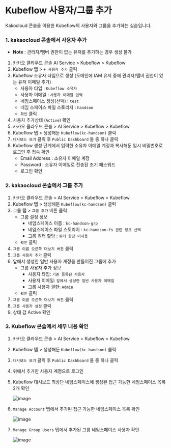 # Kubeflow 사용자/그룹 추가
Kakocloud 콘솔을 이용한 Kubeflow의 사용자와 그룹을 추가하는 실습입니다.

### 1. kakaocloud 콘솔에서 사용자 추가
   - **Note** : 관리자/맴버 권한이 없는 유저를 추가하는 경우 생성 불가
1. 카카오 클라우드 콘솔 AI Service > Kubeflow > Kubeflow
2. Kubeflow 탭 > `+ 사용자 추가` 클릭
3. Kubeflow 소유자 타입으로 생성 (도메인에 IAM 유저 중에 관리자/맴버 권한이 있는 유저 이메일 추가)
   - 사용자 타입 : `Kubeflow 소유자`
   - 사용자 이메일 : `사용자 이메일 입력`
   - 네임스페이스 생성(선택) : `test`
   - 네임 스페이스 파일 스토리지 : `handson`
   - `확인` 클릭
4. 사용자 추가상태 (`Active`) 확인
5. 카카오 클라우드 콘솔 > AI Service > Kubeflow > Kubeflow
6. Kubeflow 탭 > 생성해둔 `Kubeflow(kc-handson)` 클릭
7. `대시보드 보기` 클릭 후 `Public Dashboard` 둘 중 하나 클릭
8. Kubeflow 생성 단계에서 입력한 소유자 이메일 계정과 복사해둔 임시 비밀번호로 로그인 후 접속 확인
   - Email Address : 소유자 이메일 계정
   - Password : 소유자 이메일로 전송된 초기 패스워드
   - 로그인 확인

### 2. kakaocloud 콘솔에서 그룹 추가
1. 카카오 클라우드 콘솔 > AI Service > Kubeflow > Kubeflow
2. Kubeflow 탭 > 생성해둔 `Kubeflow(kc-handson)` 클릭
3. 그룹 탭 > `그룹 추가` 버튼 클릭
   - 그룹 설정 정보
     - 네임스페이스 이름 : `kc-handson-grp`
     - 네임스페이스 파일 스토리지 : `kc-handson-fs 관련 링크 선택`
     - 그룹 쿼터 할당 : `쿼터 할당 미사용`
   - `확인` 클릭
4. `그룹 이름 오른쪽 더보기 버튼` 클릭
5. `그룹 사용자 추가` 클릭
6. 앞에서 생성한 일반 사용자 계정을 만들어진 그룹에 추가
   - 그룹 사용자 추가 정보
     - 사용자 타입: `기존 등록된 사용자`
     - 사용자 이메일: `앞에서 생성한 일반 사용자 이메일`
     - 그룹 사용자 권한: `Admin`
   - `확인` 클릭
7. `그룹 이름 오른쪽 더보기 버튼` 클릭
8. `그룹 사용자 설정` 클릭
9. 상태 값 Active 확인

### 3. Kubeflow 콘솔에서 세부 내용 확인
1. 카카오 클라우드 콘솔 > AI Service > Kubeflow > Kubeflow
2. Kubeflow 탭 > 생성해둔 `Kubeflow(kc-handson)` 클릭
3. `대시보드 보기` 클릭 후 `Public Dashboard` 둘 중 하나 클릭
4. 위에서 추가한 사용자 계정으로 로그인
5. Kubeflow 대시보드 최상단 네임스페이스에 생성된 접근 가능한 네임스페이스 목록 2개 확인

   ![image](https://github.com/KOlizer/tutorial/assets/127844467/c0a06b9b-92e6-46c6-b63a-9342f771bf2e)

6. `Manage Account` 탭에서 추가된 접근 가능한 네임스페이스 목록 확인

   ![image](https://github.com/KOlizer/tutorial/assets/127844467/c806d4aa-b50d-4ae0-a395-73825ad88947)

7. `Manage Group Users` 탭에서 추가된 그룹 네임스페이스 사용자 확인

   ![image](https://github.com/KOlizer/tutorial/assets/127844467/f22c8061-a2ad-4712-8b5d-ba248ba0005e)
